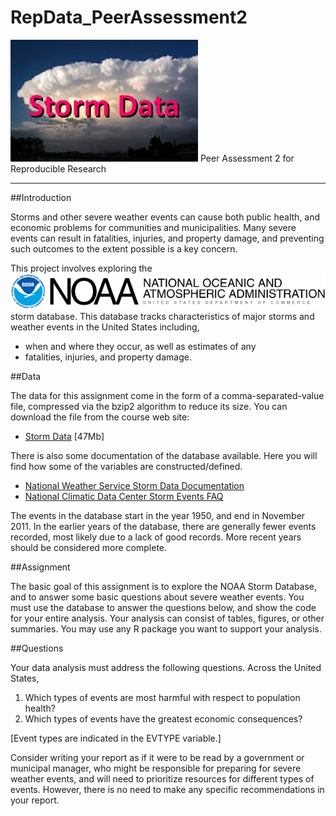 # RepData_PeerAssessment2
![](assets/noaa_storm_data.jpeg) Peer Assessment 2 for Reproducible Research   

***

##Introduction

Storms and other severe weather events can cause both public health, and economic problems for communities and municipalities. Many severe events can result in fatalities, injuries, and property damage, and preventing such outcomes to the extent possible is a key concern.  

This project involves exploring the [![](assets/noaa_logo.png)](http://www.noaa.gov/) storm  database.  This database tracks characteristics of major storms and weather events in the United States including,  

* when and where they occur, as well as estimates of any  
* fatalities, injuries, and property damage.  

##Data

The data for this assignment come in the form of a comma-separated-value file, compressed via the bzip2 algorithm to reduce its size. You can download the file from the course web site:  

* [Storm Data](https://d396qusza40orc.cloudfront.net/repdata%2Fdata%2FStormData.csv.bz2) [47Mb]  

There is also some documentation of the database available. Here you will find how some of the variables are constructed/defined.  

* [National Weather Service Storm Data Documentation](https://d396qusza40orc.cloudfront.net/repdata%2Fpeer2_doc%2Fpd01016005curr.pdf)  
* [National Climatic Data Center Storm Events FAQ](https://d396qusza40orc.cloudfront.net/repdata%2Fpeer2_doc%2FNCDC%20Storm%20Events-FAQ%20Page.pdf)  

The events in the database start in the year 1950, and end in November 2011. In the earlier years of the database, there are generally fewer events recorded, most likely due to a lack of good records. More recent years should be considered more complete.  

##Assignment

The basic goal of this assignment is to explore the NOAA Storm Database, and to answer some basic questions about severe weather events. You must use the database to answer the questions below, and show the code for your entire analysis. Your analysis can consist of tables, figures, or other summaries. You may use any R package you want to support your analysis.  

##Questions

Your data analysis must address the following questions.  Across the United States,  

1. Which types of events are most harmful with respect to population health?  
2. Which types of events have the greatest economic consequences?  

[Event types are indicated in the EVTYPE variable.]  

Consider writing your report as if it were to be read by a government or municipal manager, who might be responsible for preparing for severe weather events, and will need to prioritize resources for different types of events. However, there is no need to make any specific recommendations in your report.  
